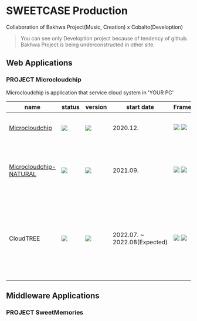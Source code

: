 # SWEETCASE Production
Collaboration of Bakhwa Project(Music, Creation) x Cobalto(Develoption)
> You can see only Develoption project because of tendency of github. Bakhwa Project is being underconstructed in other site.

## Web Applications
### PROJECT Microcloudchip
Microcloudchip is application that service cloud system in 'YOUR PC'

|name|status|version|start date|Frameworks|Specification|
|---|---|---|---|---|---|
|[Microcloudchip](https://github.com/SweetCase-Cobalto/MicroCloudChip)|![](https://img.shields.io/badge/-Terminated-red?style=for-the-badge)|![](https://img.shields.io/badge/alpha-0.4.0-success?style=flat-square)|2020.12.|![](https://img.shields.io/badge/Django(pure)-092E20?style=flat-square&logo=django&logoColor=green) ![](https://img.shields.io/badge/jQuery-0769AD?style=flat-square&logo=jquery&logoColor=white)|Basic of File/Directory CRUD, Session Login|
|[Microcloudchip-NATURAL](https://github.com/SweetCase-Cobalto/microcloudchip-natural)|![](https://img.shields.io/badge/-Terminated-red?style=for-the-badge)|![](https://img.shields.io/badge/alpha-0.1.0-success?style=flat-square)|2021.09.|![](https://img.shields.io/badge/Django(DRF)-092E20?style=flat-square&logo=django&logoColor=green) ![](https://img.shields.io/badge/React-20232A?style=flat-square&logo=react&logoColor=61DAFB)|Setting storage size, JWT Key Login, Sharing File/Directory, Restful Server|
|CloudTREE|![](https://img.shields.io/badge/-Implementing-orange?style=for-the-badge)|![](https://img.shields.io/badge/alpha-0.0.0-success?style=flat-square)|2022.07. ~ 2022.08(Expected)|![](https://img.shields.io/badge/fastapi-109989?style=flat-square&logo=FASTAPI&logoColor=white) ![](https://img.shields.io/badge/React-20232A?style=flat-square&logo=react&logoColor=61DAFB)|File/Directory Search Many Options(Tags, contained word, file type etc...), Customed Open-API, Sending data between users|

## Middleware Applications
### PROJECT SweetMemories
